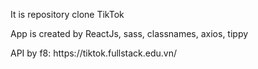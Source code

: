 <p>It is repository clone TikTok<p>
<p>App is created by ReactJs, sass, classnames, axios, tippy<p>
API by f8: https://tiktok.fullstack.edu.vn/
